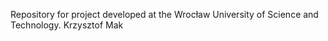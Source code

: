 Repository for project developed at the Wrocław University of Science and Technology. Krzysztof Mak
